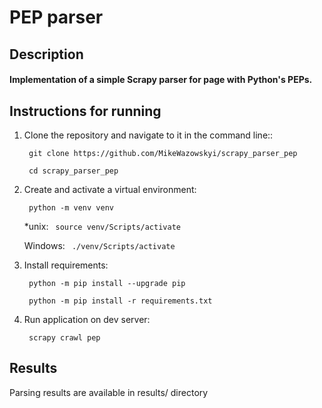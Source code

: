 # PEP parser

## Description

#### Implementation of a simple Scrapy parser for page with Python's PEPs.

## Instructions for running

1. Clone the repository and navigate to it in the command line::

   ``` git clone https://github.com/MikeWazowskyi/scrapy_parser_pep```

   ``` cd scrapy_parser_pep```

2. Create and activate a virtual environment:

   ``` python -m venv venv```

   *unix:
   ``` source venv/Scripts/activate```

   Windows:
   ``` ./venv/Scripts/activate```

3. Install requirements:

   ``` python -m pip install --upgrade pip```

   ``` python -m pip install -r requirements.txt```

4. Run application on dev server:

   ``` scrapy crawl pep```

## Results

Parsing results are available in results/ directory
